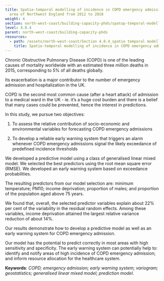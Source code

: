 ```yaml
---
title: Spatio-temporal modelling of incidence in COPD emergency admissions in an
  area of Northwest England from 2012 to 2018
weight: 4
section: north-west-coast/building-capacity-phds/spatop-temporal-modelling-of-incidence-in-copd-emergency-admissions-in-an-area-of-northwest-england-from-2012-to-2018
level: 4.8.4
parent: north-west-coast/building-capacity-phds
resources:
  - path: /assets/north-west-coast/Section 4.8.4_spatio temporal modelling of incidence in COPD emergency admissions.pdf
    title: Spatio-temporal modelling of incidence in COPD emergency admissions in an area of Northwest England from 2012 to 2018
---
```


Chronic Obstructive Pulmonary Disease (COPD) is one of the leading causes of mortality worldwide with an estimated three million deaths in 2015, corresponding to 5% of all deaths globally.

Its exacerbation is a major contributor to the number of emergency admission and hospitalization in the UK. 

COPD is the second most common cause (after a heart attack) of admission to a medical ward in the UK - ie. it’s a huge cost burden and there is a belief that many cases could be prevented, hence the interest in predictions. 

In this study, we pursue two objectives:  

1. To assess the relative contribution of socio-economic and environmental variables for forecasting COPD emergency admissions 

2. To develop a reliable early warning system that triggers an alarm whenever COPD emergency admissions signal the likely exceedance of predefined incidence thresholds 

We developed a predictive model using a class of generalised linear mixed model. We selected the best predictors using the root mean square error (RMSE). We developed an early warning system based on exceedance probabilities. 

The resulting predictors from our model selection are: minimum temperature; PM10; income deprivation; proportion of males; and proportion of the population aged above 75 years.  

We found that, overall, the selected predictor variables explain about 22% per cent of the variability in the residual random effects. Among these variables, income deprivation attained the largest relative variance reduction of about 14%. 

Our results demonstrate how to develop a predictive model as well as an early warning system for COPD emergency admission.  

Our model has the potential to predict correctly in most areas with high sensitivity and specificity. The early warning system can potentially help to: identify and notify areas of high incidence of COPD emergency admission; and inform resource allocation for the healthcare system. 

**Keywords**: *COPD; emergency admission; early warning system; variogram; geostatistics; generalised linear mixed model; prediction model*. 
 
